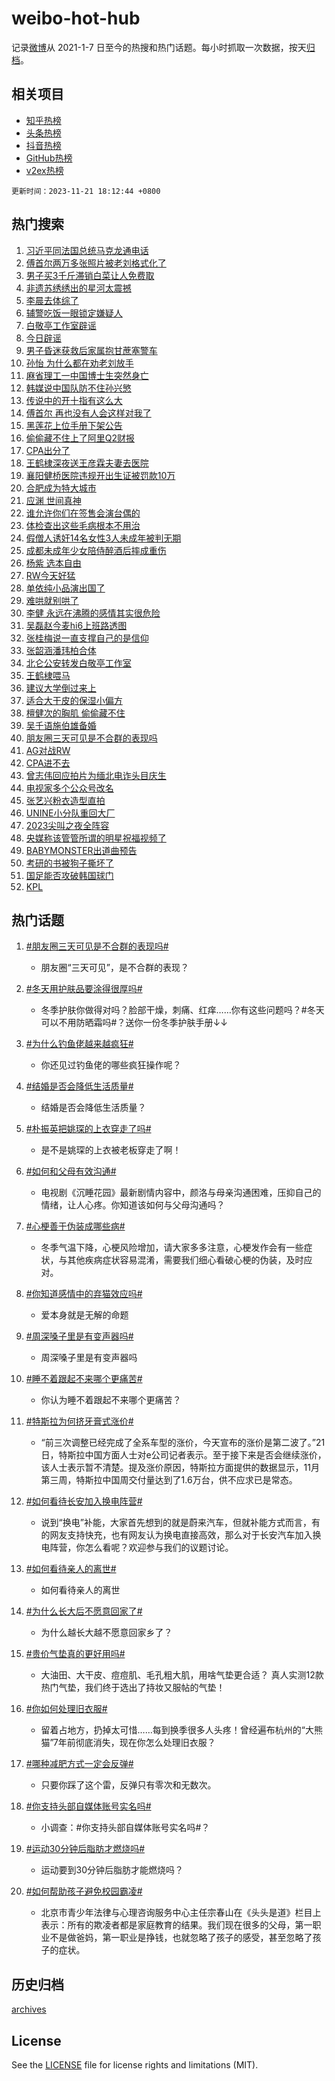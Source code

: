 # weibo-hot-hub

记录[微博](https://www.weibo.com)从 2021-1-7 日至今的热搜和热门话题。每小时抓取一次数据，按天[归档](archives)。

## 相关项目

- [知乎热榜](https://github.com/lonnyzhang423/zhihu-hot-hub)
- [头条热榜](https://github.com/lonnyzhang423/toutiao-hot-hub)
- [抖音热榜](https://github.com/lonnyzhang423/douyin-hot-hub)
- [GitHub热榜](https://github.com/lonnyzhang423/github-hot-hub)
- [v2ex热榜](https://github.com/lonnyzhang423/v2ex-hot-hub)


`更新时间：2023-11-21 18:12:44 +0800`

## 热门搜索

1. [习近平同法国总统马克龙通电话](https://m.weibo.cn/search?containerid=100103type%3D1%26t%3D10%26q%3D%23%E4%B9%A0%E8%BF%91%E5%B9%B3%E5%90%8C%E6%B3%95%E5%9B%BD%E6%80%BB%E7%BB%9F%E9%A9%AC%E5%85%8B%E9%BE%99%E9%80%9A%E7%94%B5%E8%AF%9D%23&stream_entry_id=51&isnewpage=1&extparam=seat%3D1%26pos%3D0%26dgr%3D0%26stream_entry_id%3D51%26c_type%3D51%26filter_type%3Drealtimehot%26q%3D%2523%25E4%25B9%25A0%25E8%25BF%2591%25E5%25B9%25B3%25E5%2590%258C%25E6%25B3%2595%25E5%259B%25BD%25E6%2580%25BB%25E7%25BB%259F%25E9%25A9%25AC%25E5%2585%258B%25E9%25BE%2599%25E9%2580%259A%25E7%2594%25B5%25E8%25AF%259D%2523%26cate%3D10103%26display_time%3D1700561562%26pre_seqid%3D1700561562148021641103)
1. [傅首尔两万多张照片被老刘格式化了](https://m.weibo.cn/search?containerid=100103type%3D1%26t%3D10%26q%3D%23%E5%82%85%E9%A6%96%E5%B0%94%E4%B8%A4%E4%B8%87%E5%A4%9A%E5%BC%A0%E7%85%A7%E7%89%87%E8%A2%AB%E8%80%81%E5%88%98%E6%A0%BC%E5%BC%8F%E5%8C%96%E4%BA%86%23&stream_entry_id=31&isnewpage=1&extparam=seat%3D1%26lcate%3D5001%26realpos%3D1%26flag%3D2%26q%3D%2523%25E5%2582%2585%25E9%25A6%2596%25E5%25B0%2594%25E4%25B8%25A4%25E4%25B8%2587%25E5%25A4%259A%25E5%25BC%25A0%25E7%2585%25A7%25E7%2589%2587%25E8%25A2%25AB%25E8%2580%2581%25E5%2588%2598%25E6%25A0%25BC%25E5%25BC%258F%25E5%258C%2596%25E4%25BA%2586%2523%26pos%3D0%26band_rank%3D1%26stream_entry_id%3D31%26dgr%3D0%26filter_type%3Drealtimehot%26c_type%3D31%26cate%3D5001%26display_time%3D1700561562%26pre_seqid%3D1700561562148021641103)
1. [男子买3千斤滞销白菜让人免费取](https://m.weibo.cn/search?containerid=100103type%3D1%26t%3D10%26q%3D%23%E7%94%B7%E5%AD%90%E4%B9%B03%E5%8D%83%E6%96%A4%E6%BB%9E%E9%94%80%E7%99%BD%E8%8F%9C%E8%AE%A9%E4%BA%BA%E5%85%8D%E8%B4%B9%E5%8F%96%23&stream_entry_id=31&isnewpage=1&extparam=seat%3D1%26lcate%3D5001%26realpos%3D2%26flag%3D32768%26q%3D%2523%25E7%2594%25B7%25E5%25AD%2590%25E4%25B9%25B03%25E5%258D%2583%25E6%2596%25A4%25E6%25BB%259E%25E9%2594%2580%25E7%2599%25BD%25E8%258F%259C%25E8%25AE%25A9%25E4%25BA%25BA%25E5%2585%258D%25E8%25B4%25B9%25E5%258F%2596%2523%26pos%3D1%26band_rank%3D2%26stream_entry_id%3D31%26dgr%3D0%26filter_type%3Drealtimehot%26c_type%3D31%26cate%3D5001%26display_time%3D1700561562%26pre_seqid%3D1700561562148021641103)
1. [非遗苏绣绣出的星河太震撼](https://m.weibo.cn/search?containerid=100103type%3D1%26t%3D10%26q%3D%23%E9%9D%9E%E9%81%97%E8%8B%8F%E7%BB%A3%E7%BB%A3%E5%87%BA%E7%9A%84%E6%98%9F%E6%B2%B3%E5%A4%AA%E9%9C%87%E6%92%BC%23&stream_entry_id=31&isnewpage=1&extparam=seat%3D1%26lcate%3D5001%26realpos%3D3%26flag%3D0%26q%3D%2523%25E9%259D%259E%25E9%2581%2597%25E8%258B%258F%25E7%25BB%25A3%25E7%25BB%25A3%25E5%2587%25BA%25E7%259A%2584%25E6%2598%259F%25E6%25B2%25B3%25E5%25A4%25AA%25E9%259C%2587%25E6%2592%25BC%2523%26pos%3D2%26band_rank%3D3%26stream_entry_id%3D31%26dgr%3D0%26filter_type%3Drealtimehot%26c_type%3D31%26cate%3D5001%26display_time%3D1700561562%26pre_seqid%3D1700561562148021641103)
1. [李晨去体综了](https://m.weibo.cn/search?containerid=100103type%3D1%26t%3D10%26q%3D%23%E6%9D%8E%E6%99%A8%E5%8E%BB%E4%BD%93%E7%BB%BC%E4%BA%86%23&stream_entry_id=31&isnewpage=1&extparam=seat%3D1%26lcate%3D5001%26realpos%3D4%26flag%3D1%26q%3D%2523%25E6%259D%258E%25E6%2599%25A8%25E5%258E%25BB%25E4%25BD%2593%25E7%25BB%25BC%25E4%25BA%2586%2523%26pos%3D3%26band_rank%3D4%26stream_entry_id%3D31%26dgr%3D0%26filter_type%3Drealtimehot%26c_type%3D31%26cate%3D5001%26display_time%3D1700561562%26pre_seqid%3D1700561562148021641103)
1. [辅警吃饭一眼锁定嫌疑人](https://m.weibo.cn/search?containerid=100103type%3D1%26t%3D10%26q%3D%23%E8%BE%85%E8%AD%A6%E5%90%83%E9%A5%AD%E4%B8%80%E7%9C%BC%E9%94%81%E5%AE%9A%E5%AB%8C%E7%96%91%E4%BA%BA%23&stream_entry_id=31&isnewpage=1&extparam=seat%3D1%26lcate%3D5001%26realpos%3D5%26flag%3D32768%26q%3D%2523%25E8%25BE%2585%25E8%25AD%25A6%25E5%2590%2583%25E9%25A5%25AD%25E4%25B8%2580%25E7%259C%25BC%25E9%2594%2581%25E5%25AE%259A%25E5%25AB%258C%25E7%2596%2591%25E4%25BA%25BA%2523%26pos%3D4%26band_rank%3D5%26stream_entry_id%3D31%26dgr%3D0%26filter_type%3Drealtimehot%26c_type%3D31%26cate%3D5001%26display_time%3D1700561562%26pre_seqid%3D1700561562148021641103)
1. [白敬亭工作室辟谣](https://m.weibo.cn/search?containerid=100103type%3D1%26t%3D10%26q%3D%E7%99%BD%E6%95%AC%E4%BA%AD%E5%B7%A5%E4%BD%9C%E5%AE%A4%E8%BE%9F%E8%B0%A3&stream_entry_id=31&isnewpage=1&extparam=seat%3D1%26lcate%3D5001%26realpos%3D6%26flag%3D16%26q%3D%25E7%2599%25BD%25E6%2595%25AC%25E4%25BA%25AD%25E5%25B7%25A5%25E4%25BD%259C%25E5%25AE%25A4%25E8%25BE%259F%25E8%25B0%25A3%26pos%3D5%26band_rank%3D6%26stream_entry_id%3D31%26dgr%3D0%26filter_type%3Drealtimehot%26c_type%3D31%26cate%3D5001%26display_time%3D1700561562%26pre_seqid%3D1700561562148021641103)
1. [今日辟谣](https://m.weibo.cn/search?containerid=100103type%3D1%26t%3D10%26q%3D%23%E4%BB%8A%E6%97%A5%E8%BE%9F%E8%B0%A3%23&stream_entry_id=31&isnewpage=1&extparam=seat%3D1%26lcate%3D5001%26dgr%3D0%26q%3D%2523%25E4%25BB%258A%25E6%2597%25A5%25E8%25BE%259F%25E8%25B0%25A3%2523%26pos%3D6%26adid%3D212193%26band_rank%3D7%26stream_entry_id%3D31%26is_ad_pos%3D1%26filter_type%3Drealtimehot%26c_type%3D31%26cate%3D5001%26display_time%3D1700561562%26pre_seqid%3D1700561562148021641103)
1. [男子昏迷获救后家属抱甘蔗塞警车](https://m.weibo.cn/search?containerid=100103type%3D1%26t%3D10%26q%3D%23%E7%94%B7%E5%AD%90%E6%98%8F%E8%BF%B7%E8%8E%B7%E6%95%91%E5%90%8E%E5%AE%B6%E5%B1%9E%E6%8A%B1%E7%94%98%E8%94%97%E5%A1%9E%E8%AD%A6%E8%BD%A6%23&stream_entry_id=31&isnewpage=1&extparam=seat%3D1%26lcate%3D5001%26realpos%3D7%26flag%3D32768%26q%3D%2523%25E7%2594%25B7%25E5%25AD%2590%25E6%2598%258F%25E8%25BF%25B7%25E8%258E%25B7%25E6%2595%2591%25E5%2590%258E%25E5%25AE%25B6%25E5%25B1%259E%25E6%258A%25B1%25E7%2594%2598%25E8%2594%2597%25E5%25A1%259E%25E8%25AD%25A6%25E8%25BD%25A6%2523%26pos%3D7%26band_rank%3D7%26stream_entry_id%3D31%26dgr%3D0%26filter_type%3Drealtimehot%26c_type%3D31%26cate%3D5001%26display_time%3D1700561562%26pre_seqid%3D1700561562148021641103)
1. [孙怡 为什么都在劝老刘放手](https://m.weibo.cn/search?containerid=100103type%3D1%26t%3D10%26q%3D%E5%AD%99%E6%80%A1+%E4%B8%BA%E4%BB%80%E4%B9%88%E9%83%BD%E5%9C%A8%E5%8A%9D%E8%80%81%E5%88%98%E6%94%BE%E6%89%8B&stream_entry_id=31&isnewpage=1&extparam=seat%3D1%26lcate%3D5001%26realpos%3D8%26flag%3D2%26q%3D%25E5%25AD%2599%25E6%2580%25A1%2520%25E4%25B8%25BA%25E4%25BB%2580%25E4%25B9%2588%25E9%2583%25BD%25E5%259C%25A8%25E5%258A%259D%25E8%2580%2581%25E5%2588%2598%25E6%2594%25BE%25E6%2589%258B%26pos%3D8%26band_rank%3D8%26stream_entry_id%3D31%26dgr%3D0%26filter_type%3Drealtimehot%26c_type%3D31%26cate%3D5001%26display_time%3D1700561562%26pre_seqid%3D1700561562148021641103)
1. [麻省理工一中国博士生突然身亡](https://m.weibo.cn/search?containerid=100103type%3D1%26t%3D10%26q%3D%23%E9%BA%BB%E7%9C%81%E7%90%86%E5%B7%A5%E4%B8%80%E4%B8%AD%E5%9B%BD%E5%8D%9A%E5%A3%AB%E7%94%9F%E7%AA%81%E7%84%B6%E8%BA%AB%E4%BA%A1%23&stream_entry_id=31&isnewpage=1&extparam=seat%3D1%26lcate%3D5001%26realpos%3D9%26flag%3D0%26q%3D%2523%25E9%25BA%25BB%25E7%259C%2581%25E7%2590%2586%25E5%25B7%25A5%25E4%25B8%2580%25E4%25B8%25AD%25E5%259B%25BD%25E5%258D%259A%25E5%25A3%25AB%25E7%2594%259F%25E7%25AA%2581%25E7%2584%25B6%25E8%25BA%25AB%25E4%25BA%25A1%2523%26pos%3D9%26band_rank%3D9%26stream_entry_id%3D31%26dgr%3D0%26filter_type%3Drealtimehot%26c_type%3D31%26cate%3D5001%26display_time%3D1700561562%26pre_seqid%3D1700561562148021641103)
1. [韩媒说中国队防不住孙兴慜](https://m.weibo.cn/search?containerid=100103type%3D1%26t%3D10%26q%3D%23%E9%9F%A9%E5%AA%92%E8%AF%B4%E4%B8%AD%E5%9B%BD%E9%98%9F%E9%98%B2%E4%B8%8D%E4%BD%8F%E5%AD%99%E5%85%B4%E6%85%9C%23&stream_entry_id=31&isnewpage=1&extparam=seat%3D1%26lcate%3D5001%26realpos%3D10%26flag%3D0%26q%3D%2523%25E9%259F%25A9%25E5%25AA%2592%25E8%25AF%25B4%25E4%25B8%25AD%25E5%259B%25BD%25E9%2598%259F%25E9%2598%25B2%25E4%25B8%258D%25E4%25BD%258F%25E5%25AD%2599%25E5%2585%25B4%25E6%2585%259C%2523%26pos%3D10%26band_rank%3D10%26stream_entry_id%3D31%26dgr%3D0%26filter_type%3Drealtimehot%26c_type%3D31%26cate%3D5001%26display_time%3D1700561562%26pre_seqid%3D1700561562148021641103)
1. [传说中的开十指有这么大](https://m.weibo.cn/search?containerid=100103type%3D1%26t%3D10%26q%3D%E4%BC%A0%E8%AF%B4%E4%B8%AD%E7%9A%84%E5%BC%80%E5%8D%81%E6%8C%87%E6%9C%89%E8%BF%99%E4%B9%88%E5%A4%A7&stream_entry_id=31&isnewpage=1&extparam=seat%3D1%26lcate%3D5001%26realpos%3D11%26flag%3D2%26q%3D%25E4%25BC%25A0%25E8%25AF%25B4%25E4%25B8%25AD%25E7%259A%2584%25E5%25BC%2580%25E5%258D%2581%25E6%258C%2587%25E6%259C%2589%25E8%25BF%2599%25E4%25B9%2588%25E5%25A4%25A7%26pos%3D11%26band_rank%3D11%26stream_entry_id%3D31%26dgr%3D0%26filter_type%3Drealtimehot%26c_type%3D31%26cate%3D5001%26display_time%3D1700561562%26pre_seqid%3D1700561562148021641103)
1. [傅首尔 再也没有人会这样对我了](https://m.weibo.cn/search?containerid=100103type%3D1%26t%3D10%26q%3D%E5%82%85%E9%A6%96%E5%B0%94+%E5%86%8D%E4%B9%9F%E6%B2%A1%E6%9C%89%E4%BA%BA%E4%BC%9A%E8%BF%99%E6%A0%B7%E5%AF%B9%E6%88%91%E4%BA%86&stream_entry_id=31&isnewpage=1&extparam=seat%3D1%26lcate%3D5001%26realpos%3D12%26flag%3D1%26q%3D%25E5%2582%2585%25E9%25A6%2596%25E5%25B0%2594%2520%25E5%2586%258D%25E4%25B9%259F%25E6%25B2%25A1%25E6%259C%2589%25E4%25BA%25BA%25E4%25BC%259A%25E8%25BF%2599%25E6%25A0%25B7%25E5%25AF%25B9%25E6%2588%2591%25E4%25BA%2586%26pos%3D12%26band_rank%3D12%26stream_entry_id%3D31%26dgr%3D0%26filter_type%3Drealtimehot%26c_type%3D31%26cate%3D5001%26display_time%3D1700561562%26pre_seqid%3D1700561562148021641103)
1. [黑莲花上位手册下架公告](https://m.weibo.cn/search?containerid=100103type%3D1%26t%3D10%26q%3D%23%E9%BB%91%E8%8E%B2%E8%8A%B1%E4%B8%8A%E4%BD%8D%E6%89%8B%E5%86%8C%E4%B8%8B%E6%9E%B6%E5%85%AC%E5%91%8A%23&stream_entry_id=31&isnewpage=1&extparam=seat%3D1%26lcate%3D5001%26realpos%3D13%26flag%3D1%26q%3D%2523%25E9%25BB%2591%25E8%258E%25B2%25E8%258A%25B1%25E4%25B8%258A%25E4%25BD%258D%25E6%2589%258B%25E5%2586%258C%25E4%25B8%258B%25E6%259E%25B6%25E5%2585%25AC%25E5%2591%258A%2523%26pos%3D13%26band_rank%3D13%26stream_entry_id%3D31%26dgr%3D0%26filter_type%3Drealtimehot%26c_type%3D31%26cate%3D5001%26display_time%3D1700561562%26pre_seqid%3D1700561562148021641103)
1. [偷偷藏不住上了阿里Q2财报](https://m.weibo.cn/search?containerid=100103type%3D1%26t%3D10%26q%3D%23%E5%81%B7%E5%81%B7%E8%97%8F%E4%B8%8D%E4%BD%8F%E4%B8%8A%E4%BA%86%E9%98%BF%E9%87%8CQ2%E8%B4%A2%E6%8A%A5%23&stream_entry_id=31&isnewpage=1&extparam=seat%3D1%26lcate%3D5001%26realpos%3D14%26flag%3D0%26q%3D%2523%25E5%2581%25B7%25E5%2581%25B7%25E8%2597%258F%25E4%25B8%258D%25E4%25BD%258F%25E4%25B8%258A%25E4%25BA%2586%25E9%2598%25BF%25E9%2587%258CQ2%25E8%25B4%25A2%25E6%258A%25A5%2523%26pos%3D14%26band_rank%3D14%26stream_entry_id%3D31%26dgr%3D0%26filter_type%3Drealtimehot%26c_type%3D31%26cate%3D5001%26display_time%3D1700561562%26pre_seqid%3D1700561562148021641103)
1. [CPA出分了](https://m.weibo.cn/search?containerid=100103type%3D1%26t%3D10%26q%3DCPA%E5%87%BA%E5%88%86%E4%BA%86&stream_entry_id=31&isnewpage=1&extparam=seat%3D1%26lcate%3D5001%26realpos%3D15%26flag%3D0%26q%3DCPA%25E5%2587%25BA%25E5%2588%2586%25E4%25BA%2586%26pos%3D15%26band_rank%3D15%26stream_entry_id%3D31%26dgr%3D0%26filter_type%3Drealtimehot%26c_type%3D31%26cate%3D5001%26display_time%3D1700561562%26pre_seqid%3D1700561562148021641103)
1. [王鹤棣深夜送王彦霖夫妻去医院](https://m.weibo.cn/search?containerid=100103type%3D1%26t%3D10%26q%3D%23%E7%8E%8B%E9%B9%A4%E6%A3%A3%E6%B7%B1%E5%A4%9C%E9%80%81%E7%8E%8B%E5%BD%A6%E9%9C%96%E5%A4%AB%E5%A6%BB%E5%8E%BB%E5%8C%BB%E9%99%A2%23&stream_entry_id=31&isnewpage=1&extparam=seat%3D1%26lcate%3D5001%26realpos%3D16%26flag%3D0%26q%3D%2523%25E7%258E%258B%25E9%25B9%25A4%25E6%25A3%25A3%25E6%25B7%25B1%25E5%25A4%259C%25E9%2580%2581%25E7%258E%258B%25E5%25BD%25A6%25E9%259C%2596%25E5%25A4%25AB%25E5%25A6%25BB%25E5%258E%25BB%25E5%258C%25BB%25E9%2599%25A2%2523%26pos%3D16%26band_rank%3D16%26stream_entry_id%3D31%26dgr%3D0%26filter_type%3Drealtimehot%26c_type%3D31%26cate%3D5001%26display_time%3D1700561562%26pre_seqid%3D1700561562148021641103)
1. [襄阳健桥医院违规开出生证被罚款10万](https://m.weibo.cn/search?containerid=100103type%3D1%26t%3D10%26q%3D%23%E8%A5%84%E9%98%B3%E5%81%A5%E6%A1%A5%E5%8C%BB%E9%99%A2%E8%BF%9D%E8%A7%84%E5%BC%80%E5%87%BA%E7%94%9F%E8%AF%81%E8%A2%AB%E7%BD%9A%E6%AC%BE10%E4%B8%87%23&stream_entry_id=31&isnewpage=1&extparam=seat%3D1%26lcate%3D5001%26realpos%3D17%26flag%3D1%26q%3D%2523%25E8%25A5%2584%25E9%2598%25B3%25E5%2581%25A5%25E6%25A1%25A5%25E5%258C%25BB%25E9%2599%25A2%25E8%25BF%259D%25E8%25A7%2584%25E5%25BC%2580%25E5%2587%25BA%25E7%2594%259F%25E8%25AF%2581%25E8%25A2%25AB%25E7%25BD%259A%25E6%25AC%25BE10%25E4%25B8%2587%2523%26pos%3D17%26band_rank%3D17%26stream_entry_id%3D31%26dgr%3D0%26filter_type%3Drealtimehot%26c_type%3D31%26cate%3D5001%26display_time%3D1700561562%26pre_seqid%3D1700561562148021641103)
1. [合肥成为特大城市](https://m.weibo.cn/search?containerid=100103type%3D1%26t%3D10%26q%3D%23%E5%90%88%E8%82%A5%E6%88%90%E4%B8%BA%E7%89%B9%E5%A4%A7%E5%9F%8E%E5%B8%82%23&stream_entry_id=31&isnewpage=1&extparam=seat%3D1%26lcate%3D5001%26realpos%3D18%26flag%3D0%26q%3D%2523%25E5%2590%2588%25E8%2582%25A5%25E6%2588%2590%25E4%25B8%25BA%25E7%2589%25B9%25E5%25A4%25A7%25E5%259F%258E%25E5%25B8%2582%2523%26pos%3D18%26band_rank%3D18%26stream_entry_id%3D31%26dgr%3D0%26filter_type%3Drealtimehot%26c_type%3D31%26cate%3D5001%26display_time%3D1700561562%26pre_seqid%3D1700561562148021641103)
1. [应渊 世间真神](https://m.weibo.cn/search?containerid=100103type%3D1%26t%3D10%26q%3D%E5%BA%94%E6%B8%8A+%E4%B8%96%E9%97%B4%E7%9C%9F%E7%A5%9E&stream_entry_id=31&isnewpage=1&extparam=seat%3D1%26lcate%3D5001%26realpos%3D19%26flag%3D1%26q%3D%25E5%25BA%2594%25E6%25B8%258A%2520%25E4%25B8%2596%25E9%2597%25B4%25E7%259C%259F%25E7%25A5%259E%26pos%3D19%26band_rank%3D19%26stream_entry_id%3D31%26dgr%3D0%26filter_type%3Drealtimehot%26c_type%3D31%26cate%3D5001%26display_time%3D1700561562%26pre_seqid%3D1700561562148021641103)
1. [谁允许你们在签售会演台偶的](https://m.weibo.cn/search?containerid=100103type%3D1%26t%3D10%26q%3D%23%E8%B0%81%E5%85%81%E8%AE%B8%E4%BD%A0%E4%BB%AC%E5%9C%A8%E7%AD%BE%E5%94%AE%E4%BC%9A%E6%BC%94%E5%8F%B0%E5%81%B6%E7%9A%84%23&stream_entry_id=31&isnewpage=1&extparam=seat%3D1%26lcate%3D5001%26realpos%3D20%26flag%3D1%26q%3D%2523%25E8%25B0%2581%25E5%2585%2581%25E8%25AE%25B8%25E4%25BD%25A0%25E4%25BB%25AC%25E5%259C%25A8%25E7%25AD%25BE%25E5%2594%25AE%25E4%25BC%259A%25E6%25BC%2594%25E5%258F%25B0%25E5%2581%25B6%25E7%259A%2584%2523%26pos%3D20%26band_rank%3D20%26stream_entry_id%3D31%26dgr%3D0%26filter_type%3Drealtimehot%26c_type%3D31%26cate%3D5001%26display_time%3D1700561562%26pre_seqid%3D1700561562148021641103)
1. [体检查出这些毛病根本不用治](https://m.weibo.cn/search?containerid=100103type%3D1%26t%3D10%26q%3D%E4%BD%93%E6%A3%80%E6%9F%A5%E5%87%BA%E8%BF%99%E4%BA%9B%E6%AF%9B%E7%97%85%E6%A0%B9%E6%9C%AC%E4%B8%8D%E7%94%A8%E6%B2%BB&stream_entry_id=31&isnewpage=1&extparam=seat%3D1%26lcate%3D5001%26realpos%3D21%26flag%3D1%26q%3D%25E4%25BD%2593%25E6%25A3%2580%25E6%259F%25A5%25E5%2587%25BA%25E8%25BF%2599%25E4%25BA%259B%25E6%25AF%259B%25E7%2597%2585%25E6%25A0%25B9%25E6%259C%25AC%25E4%25B8%258D%25E7%2594%25A8%25E6%25B2%25BB%26pos%3D21%26band_rank%3D21%26stream_entry_id%3D31%26dgr%3D0%26filter_type%3Drealtimehot%26c_type%3D31%26cate%3D5001%26display_time%3D1700561562%26pre_seqid%3D1700561562148021641103)
1. [假僧人诱奸14名女性3人未成年被判无期](https://m.weibo.cn/search?containerid=100103type%3D1%26t%3D10%26q%3D%23%E5%81%87%E5%83%A7%E4%BA%BA%E8%AF%B1%E5%A5%B814%E5%90%8D%E5%A5%B3%E6%80%A73%E4%BA%BA%E6%9C%AA%E6%88%90%E5%B9%B4%E8%A2%AB%E5%88%A4%E6%97%A0%E6%9C%9F%23&stream_entry_id=31&isnewpage=1&extparam=seat%3D1%26lcate%3D5001%26realpos%3D22%26flag%3D1%26q%3D%2523%25E5%2581%2587%25E5%2583%25A7%25E4%25BA%25BA%25E8%25AF%25B1%25E5%25A5%25B814%25E5%2590%258D%25E5%25A5%25B3%25E6%2580%25A73%25E4%25BA%25BA%25E6%259C%25AA%25E6%2588%2590%25E5%25B9%25B4%25E8%25A2%25AB%25E5%2588%25A4%25E6%2597%25A0%25E6%259C%259F%2523%26pos%3D22%26band_rank%3D22%26stream_entry_id%3D31%26dgr%3D0%26filter_type%3Drealtimehot%26c_type%3D31%26cate%3D5001%26display_time%3D1700561562%26pre_seqid%3D1700561562148021641103)
1. [成都未成年少女陪侍醉酒后摔成重伤](https://m.weibo.cn/search?containerid=100103type%3D1%26t%3D10%26q%3D%23%E6%88%90%E9%83%BD%E6%9C%AA%E6%88%90%E5%B9%B4%E5%B0%91%E5%A5%B3%E9%99%AA%E4%BE%8D%E9%86%89%E9%85%92%E5%90%8E%E6%91%94%E6%88%90%E9%87%8D%E4%BC%A4%23&stream_entry_id=31&isnewpage=1&extparam=seat%3D1%26lcate%3D5001%26realpos%3D23%26flag%3D1%26q%3D%2523%25E6%2588%2590%25E9%2583%25BD%25E6%259C%25AA%25E6%2588%2590%25E5%25B9%25B4%25E5%25B0%2591%25E5%25A5%25B3%25E9%2599%25AA%25E4%25BE%258D%25E9%2586%2589%25E9%2585%2592%25E5%2590%258E%25E6%2591%2594%25E6%2588%2590%25E9%2587%258D%25E4%25BC%25A4%2523%26pos%3D23%26band_rank%3D23%26stream_entry_id%3D31%26dgr%3D0%26filter_type%3Drealtimehot%26c_type%3D31%26cate%3D5001%26display_time%3D1700561562%26pre_seqid%3D1700561562148021641103)
1. [杨紫 选本自由](https://m.weibo.cn/search?containerid=100103type%3D1%26t%3D10%26q%3D%E6%9D%A8%E7%B4%AB+%E9%80%89%E6%9C%AC%E8%87%AA%E7%94%B1&stream_entry_id=31&isnewpage=1&extparam=seat%3D1%26lcate%3D5001%26realpos%3D24%26flag%3D0%26q%3D%25E6%259D%25A8%25E7%25B4%25AB%2520%25E9%2580%2589%25E6%259C%25AC%25E8%2587%25AA%25E7%2594%25B1%26pos%3D24%26band_rank%3D24%26stream_entry_id%3D31%26dgr%3D0%26filter_type%3Drealtimehot%26c_type%3D31%26cate%3D5001%26display_time%3D1700561562%26pre_seqid%3D1700561562148021641103)
1. [RW今天好猛](https://m.weibo.cn/search?containerid=100103type%3D1%26t%3D10%26q%3D%23RW%E4%BB%8A%E5%A4%A9%E5%A5%BD%E7%8C%9B%23&stream_entry_id=31&isnewpage=1&extparam=seat%3D1%26lcate%3D5001%26realpos%3D25%26flag%3D1%26q%3D%2523RW%25E4%25BB%258A%25E5%25A4%25A9%25E5%25A5%25BD%25E7%258C%259B%2523%26pos%3D25%26band_rank%3D25%26stream_entry_id%3D31%26dgr%3D0%26filter_type%3Drealtimehot%26c_type%3D31%26cate%3D5001%26display_time%3D1700561562%26pre_seqid%3D1700561562148021641103)
1. [单依纯小品演出国了](https://m.weibo.cn/search?containerid=100103type%3D1%26t%3D10%26q%3D%E5%8D%95%E4%BE%9D%E7%BA%AF%E5%B0%8F%E5%93%81%E6%BC%94%E5%87%BA%E5%9B%BD%E4%BA%86&stream_entry_id=31&isnewpage=1&extparam=seat%3D1%26lcate%3D5001%26realpos%3D26%26flag%3D1%26q%3D%25E5%258D%2595%25E4%25BE%259D%25E7%25BA%25AF%25E5%25B0%258F%25E5%2593%2581%25E6%25BC%2594%25E5%2587%25BA%25E5%259B%25BD%25E4%25BA%2586%26pos%3D26%26band_rank%3D26%26stream_entry_id%3D31%26dgr%3D0%26filter_type%3Drealtimehot%26c_type%3D31%26cate%3D5001%26display_time%3D1700561562%26pre_seqid%3D1700561562148021641103)
1. [难哄就别哄了](https://m.weibo.cn/search?containerid=100103type%3D1%26t%3D10%26q%3D%23%E9%9A%BE%E5%93%84%E5%B0%B1%E5%88%AB%E5%93%84%E4%BA%86%23&stream_entry_id=31&isnewpage=1&extparam=seat%3D1%26lcate%3D5001%26realpos%3D27%26flag%3D0%26q%3D%2523%25E9%259A%25BE%25E5%2593%2584%25E5%25B0%25B1%25E5%2588%25AB%25E5%2593%2584%25E4%25BA%2586%2523%26pos%3D27%26band_rank%3D27%26stream_entry_id%3D31%26dgr%3D0%26filter_type%3Drealtimehot%26c_type%3D31%26cate%3D5001%26display_time%3D1700561562%26pre_seqid%3D1700561562148021641103)
1. [李健 永远在沸腾的感情其实很危险](https://m.weibo.cn/search?containerid=100103type%3D1%26t%3D10%26q%3D%E6%9D%8E%E5%81%A5+%E6%B0%B8%E8%BF%9C%E5%9C%A8%E6%B2%B8%E8%85%BE%E7%9A%84%E6%84%9F%E6%83%85%E5%85%B6%E5%AE%9E%E5%BE%88%E5%8D%B1%E9%99%A9&stream_entry_id=31&isnewpage=1&extparam=seat%3D1%26lcate%3D5001%26realpos%3D28%26flag%3D1%26q%3D%25E6%259D%258E%25E5%2581%25A5%2520%25E6%25B0%25B8%25E8%25BF%259C%25E5%259C%25A8%25E6%25B2%25B8%25E8%2585%25BE%25E7%259A%2584%25E6%2584%259F%25E6%2583%2585%25E5%2585%25B6%25E5%25AE%259E%25E5%25BE%2588%25E5%258D%25B1%25E9%2599%25A9%26pos%3D28%26band_rank%3D28%26stream_entry_id%3D31%26dgr%3D0%26filter_type%3Drealtimehot%26c_type%3D31%26cate%3D5001%26display_time%3D1700561562%26pre_seqid%3D1700561562148021641103)
1. [吴磊赵今麦hi6上班路透图](https://m.weibo.cn/search?containerid=100103type%3D1%26t%3D10%26q%3D%23%E5%90%B4%E7%A3%8A%E8%B5%B5%E4%BB%8A%E9%BA%A6hi6%E4%B8%8A%E7%8F%AD%E8%B7%AF%E9%80%8F%E5%9B%BE%23&stream_entry_id=31&isnewpage=1&extparam=seat%3D1%26lcate%3D5001%26realpos%3D29%26flag%3D1%26q%3D%2523%25E5%2590%25B4%25E7%25A3%258A%25E8%25B5%25B5%25E4%25BB%258A%25E9%25BA%25A6hi6%25E4%25B8%258A%25E7%258F%25AD%25E8%25B7%25AF%25E9%2580%258F%25E5%259B%25BE%2523%26pos%3D29%26band_rank%3D29%26stream_entry_id%3D31%26dgr%3D0%26filter_type%3Drealtimehot%26c_type%3D31%26cate%3D5001%26display_time%3D1700561562%26pre_seqid%3D1700561562148021641103)
1. [张桂梅说一直支撑自己的是信仰](https://m.weibo.cn/search?containerid=100103type%3D1%26t%3D10%26q%3D%23%E5%BC%A0%E6%A1%82%E6%A2%85%E8%AF%B4%E4%B8%80%E7%9B%B4%E6%94%AF%E6%92%91%E8%87%AA%E5%B7%B1%E7%9A%84%E6%98%AF%E4%BF%A1%E4%BB%B0%23&stream_entry_id=31&isnewpage=1&extparam=seat%3D1%26lcate%3D5001%26realpos%3D30%26flag%3D0%26q%3D%2523%25E5%25BC%25A0%25E6%25A1%2582%25E6%25A2%2585%25E8%25AF%25B4%25E4%25B8%2580%25E7%259B%25B4%25E6%2594%25AF%25E6%2592%2591%25E8%2587%25AA%25E5%25B7%25B1%25E7%259A%2584%25E6%2598%25AF%25E4%25BF%25A1%25E4%25BB%25B0%2523%26pos%3D30%26band_rank%3D30%26stream_entry_id%3D31%26dgr%3D0%26filter_type%3Drealtimehot%26c_type%3D31%26cate%3D5001%26display_time%3D1700561562%26pre_seqid%3D1700561562148021641103)
1. [张韶涵潘玮柏合体](https://m.weibo.cn/search?containerid=100103type%3D1%26t%3D10%26q%3D%23%E5%BC%A0%E9%9F%B6%E6%B6%B5%E6%BD%98%E7%8E%AE%E6%9F%8F%E5%90%88%E4%BD%93%23&stream_entry_id=31&isnewpage=1&extparam=seat%3D1%26lcate%3D5001%26realpos%3D31%26flag%3D1%26q%3D%2523%25E5%25BC%25A0%25E9%259F%25B6%25E6%25B6%25B5%25E6%25BD%2598%25E7%258E%25AE%25E6%259F%258F%25E5%2590%2588%25E4%25BD%2593%2523%26pos%3D31%26band_rank%3D31%26stream_entry_id%3D31%26dgr%3D0%26filter_type%3Drealtimehot%26c_type%3D31%26cate%3D5001%26display_time%3D1700561562%26pre_seqid%3D1700561562148021641103)
1. [北仑公安转发白敬亭工作室](https://m.weibo.cn/search?containerid=100103type%3D1%26t%3D10%26q%3D%23%E5%8C%97%E4%BB%91%E5%85%AC%E5%AE%89%E8%BD%AC%E5%8F%91%E7%99%BD%E6%95%AC%E4%BA%AD%E5%B7%A5%E4%BD%9C%E5%AE%A4%23&stream_entry_id=31&isnewpage=1&extparam=seat%3D1%26lcate%3D5001%26realpos%3D32%26flag%3D0%26q%3D%2523%25E5%258C%2597%25E4%25BB%2591%25E5%2585%25AC%25E5%25AE%2589%25E8%25BD%25AC%25E5%258F%2591%25E7%2599%25BD%25E6%2595%25AC%25E4%25BA%25AD%25E5%25B7%25A5%25E4%25BD%259C%25E5%25AE%25A4%2523%26pos%3D32%26band_rank%3D32%26stream_entry_id%3D31%26dgr%3D0%26filter_type%3Drealtimehot%26c_type%3D31%26cate%3D5001%26display_time%3D1700561562%26pre_seqid%3D1700561562148021641103)
1. [王鹤棣喂马](https://m.weibo.cn/search?containerid=100103type%3D1%26t%3D10%26q%3D%23%E7%8E%8B%E9%B9%A4%E6%A3%A3%E5%96%82%E9%A9%AC%23&stream_entry_id=31&isnewpage=1&extparam=seat%3D1%26lcate%3D5001%26realpos%3D33%26flag%3D1%26q%3D%2523%25E7%258E%258B%25E9%25B9%25A4%25E6%25A3%25A3%25E5%2596%2582%25E9%25A9%25AC%2523%26pos%3D33%26band_rank%3D33%26stream_entry_id%3D31%26dgr%3D0%26filter_type%3Drealtimehot%26c_type%3D31%26cate%3D5001%26display_time%3D1700561562%26pre_seqid%3D1700561562148021641103)
1. [建议大学倒过来上](https://m.weibo.cn/search?containerid=100103type%3D1%26t%3D10%26q%3D%23%E5%BB%BA%E8%AE%AE%E5%A4%A7%E5%AD%A6%E5%80%92%E8%BF%87%E6%9D%A5%E4%B8%8A%23&stream_entry_id=31&isnewpage=1&extparam=seat%3D1%26lcate%3D5001%26realpos%3D34%26flag%3D0%26q%3D%2523%25E5%25BB%25BA%25E8%25AE%25AE%25E5%25A4%25A7%25E5%25AD%25A6%25E5%2580%2592%25E8%25BF%2587%25E6%259D%25A5%25E4%25B8%258A%2523%26pos%3D34%26band_rank%3D34%26stream_entry_id%3D31%26dgr%3D0%26filter_type%3Drealtimehot%26c_type%3D31%26cate%3D5001%26display_time%3D1700561562%26pre_seqid%3D1700561562148021641103)
1. [适合大干皮的保湿小偏方](https://m.weibo.cn/search?containerid=100103type%3D1%26t%3D10%26q%3D%E9%80%82%E5%90%88%E5%A4%A7%E5%B9%B2%E7%9A%AE%E7%9A%84%E4%BF%9D%E6%B9%BF%E5%B0%8F%E5%81%8F%E6%96%B9&stream_entry_id=31&isnewpage=1&extparam=seat%3D1%26lcate%3D5001%26realpos%3D35%26flag%3D1%26q%3D%25E9%2580%2582%25E5%2590%2588%25E5%25A4%25A7%25E5%25B9%25B2%25E7%259A%25AE%25E7%259A%2584%25E4%25BF%259D%25E6%25B9%25BF%25E5%25B0%258F%25E5%2581%258F%25E6%2596%25B9%26pos%3D35%26band_rank%3D35%26stream_entry_id%3D31%26dgr%3D0%26filter_type%3Drealtimehot%26c_type%3D31%26cate%3D5001%26display_time%3D1700561562%26pre_seqid%3D1700561562148021641103)
1. [檀健次的胸肌 偷偷藏不住](https://m.weibo.cn/search?containerid=100103type%3D1%26t%3D10%26q%3D%E6%AA%80%E5%81%A5%E6%AC%A1%E7%9A%84%E8%83%B8%E8%82%8C+%E5%81%B7%E5%81%B7%E8%97%8F%E4%B8%8D%E4%BD%8F&stream_entry_id=31&isnewpage=1&extparam=seat%3D1%26lcate%3D5001%26realpos%3D36%26flag%3D0%26q%3D%25E6%25AA%2580%25E5%2581%25A5%25E6%25AC%25A1%25E7%259A%2584%25E8%2583%25B8%25E8%2582%258C%2520%25E5%2581%25B7%25E5%2581%25B7%25E8%2597%258F%25E4%25B8%258D%25E4%25BD%258F%26pos%3D36%26band_rank%3D36%26stream_entry_id%3D31%26dgr%3D0%26filter_type%3Drealtimehot%26c_type%3D31%26cate%3D5001%26display_time%3D1700561562%26pre_seqid%3D1700561562148021641103)
1. [吴千语施伯雄备婚](https://m.weibo.cn/search?containerid=100103type%3D1%26t%3D10%26q%3D%E5%90%B4%E5%8D%83%E8%AF%AD%E6%96%BD%E4%BC%AF%E9%9B%84%E5%A4%87%E5%A9%9A&stream_entry_id=31&isnewpage=1&extparam=seat%3D1%26lcate%3D5001%26realpos%3D37%26flag%3D0%26q%3D%25E5%2590%25B4%25E5%258D%2583%25E8%25AF%25AD%25E6%2596%25BD%25E4%25BC%25AF%25E9%259B%2584%25E5%25A4%2587%25E5%25A9%259A%26pos%3D37%26band_rank%3D37%26stream_entry_id%3D31%26dgr%3D0%26filter_type%3Drealtimehot%26c_type%3D31%26cate%3D5001%26display_time%3D1700561562%26pre_seqid%3D1700561562148021641103)
1. [朋友圈三天可见是不合群的表现吗](https://m.weibo.cn/search?containerid=100103type%3D1%26t%3D10%26q%3D%23%E6%9C%8B%E5%8F%8B%E5%9C%88%E4%B8%89%E5%A4%A9%E5%8F%AF%E8%A7%81%E6%98%AF%E4%B8%8D%E5%90%88%E7%BE%A4%E7%9A%84%E8%A1%A8%E7%8E%B0%E5%90%97%23&stream_entry_id=31&isnewpage=1&extparam=seat%3D1%26lcate%3D5001%26realpos%3D38%26flag%3D0%26q%3D%2523%25E6%259C%258B%25E5%258F%258B%25E5%259C%2588%25E4%25B8%2589%25E5%25A4%25A9%25E5%258F%25AF%25E8%25A7%2581%25E6%2598%25AF%25E4%25B8%258D%25E5%2590%2588%25E7%25BE%25A4%25E7%259A%2584%25E8%25A1%25A8%25E7%258E%25B0%25E5%2590%2597%2523%26pos%3D38%26band_rank%3D38%26stream_entry_id%3D31%26dgr%3D0%26filter_type%3Drealtimehot%26c_type%3D31%26cate%3D5001%26display_time%3D1700561562%26pre_seqid%3D1700561562148021641103)
1. [AG对战RW](https://m.weibo.cn/search?containerid=100103type%3D1%26t%3D10%26q%3D%23AG%E5%AF%B9%E6%88%98RW%23&stream_entry_id=31&isnewpage=1&extparam=seat%3D1%26lcate%3D5001%26realpos%3D39%26flag%3D1%26q%3D%2523AG%25E5%25AF%25B9%25E6%2588%2598RW%2523%26pos%3D39%26band_rank%3D39%26stream_entry_id%3D31%26dgr%3D0%26filter_type%3Drealtimehot%26c_type%3D31%26cate%3D5001%26display_time%3D1700561562%26pre_seqid%3D1700561562148021641103)
1. [CPA进不去](https://m.weibo.cn/search?containerid=100103type%3D1%26t%3D10%26q%3DCPA%E8%BF%9B%E4%B8%8D%E5%8E%BB&stream_entry_id=31&isnewpage=1&extparam=seat%3D1%26lcate%3D5001%26realpos%3D40%26flag%3D1%26q%3DCPA%25E8%25BF%259B%25E4%25B8%258D%25E5%258E%25BB%26pos%3D40%26band_rank%3D40%26stream_entry_id%3D31%26dgr%3D0%26filter_type%3Drealtimehot%26c_type%3D31%26cate%3D5001%26display_time%3D1700561562%26pre_seqid%3D1700561562148021641103)
1. [曾志伟回应拍片为缅北电诈头目庆生](https://m.weibo.cn/search?containerid=100103type%3D1%26t%3D10%26q%3D%23%E6%9B%BE%E5%BF%97%E4%BC%9F%E5%9B%9E%E5%BA%94%E6%8B%8D%E7%89%87%E4%B8%BA%E7%BC%85%E5%8C%97%E7%94%B5%E8%AF%88%E5%A4%B4%E7%9B%AE%E5%BA%86%E7%94%9F%23&stream_entry_id=31&isnewpage=1&extparam=seat%3D1%26lcate%3D5001%26realpos%3D41%26flag%3D0%26q%3D%2523%25E6%259B%25BE%25E5%25BF%2597%25E4%25BC%259F%25E5%259B%259E%25E5%25BA%2594%25E6%258B%258D%25E7%2589%2587%25E4%25B8%25BA%25E7%25BC%2585%25E5%258C%2597%25E7%2594%25B5%25E8%25AF%2588%25E5%25A4%25B4%25E7%259B%25AE%25E5%25BA%2586%25E7%2594%259F%2523%26pos%3D41%26band_rank%3D41%26stream_entry_id%3D31%26dgr%3D0%26filter_type%3Drealtimehot%26c_type%3D31%26cate%3D5001%26display_time%3D1700561562%26pre_seqid%3D1700561562148021641103)
1. [电视家多个公众号改名](https://m.weibo.cn/search?containerid=100103type%3D1%26t%3D10%26q%3D%23%E7%94%B5%E8%A7%86%E5%AE%B6%E5%A4%9A%E4%B8%AA%E5%85%AC%E4%BC%97%E5%8F%B7%E6%94%B9%E5%90%8D%23&stream_entry_id=31&isnewpage=1&extparam=seat%3D1%26lcate%3D5001%26realpos%3D42%26flag%3D0%26q%3D%2523%25E7%2594%25B5%25E8%25A7%2586%25E5%25AE%25B6%25E5%25A4%259A%25E4%25B8%25AA%25E5%2585%25AC%25E4%25BC%2597%25E5%258F%25B7%25E6%2594%25B9%25E5%2590%258D%2523%26pos%3D42%26band_rank%3D42%26stream_entry_id%3D31%26dgr%3D0%26filter_type%3Drealtimehot%26c_type%3D31%26cate%3D5001%26display_time%3D1700561562%26pre_seqid%3D1700561562148021641103)
1. [张艺兴粉衣造型直拍](https://m.weibo.cn/search?containerid=100103type%3D1%26t%3D10%26q%3D%E5%BC%A0%E8%89%BA%E5%85%B4%E7%B2%89%E8%A1%A3%E9%80%A0%E5%9E%8B%E7%9B%B4%E6%8B%8D&stream_entry_id=31&isnewpage=1&extparam=seat%3D1%26lcate%3D5001%26realpos%3D43%26flag%3D1%26q%3D%25E5%25BC%25A0%25E8%2589%25BA%25E5%2585%25B4%25E7%25B2%2589%25E8%25A1%25A3%25E9%2580%25A0%25E5%259E%258B%25E7%259B%25B4%25E6%258B%258D%26pos%3D43%26band_rank%3D43%26stream_entry_id%3D31%26dgr%3D0%26filter_type%3Drealtimehot%26c_type%3D31%26cate%3D5001%26display_time%3D1700561562%26pre_seqid%3D1700561562148021641103)
1. [UNINE小分队重回大厂](https://m.weibo.cn/search?containerid=100103type%3D1%26t%3D10%26q%3D%23UNINE%E5%B0%8F%E5%88%86%E9%98%9F%E9%87%8D%E5%9B%9E%E5%A4%A7%E5%8E%82%23&stream_entry_id=31&isnewpage=1&extparam=seat%3D1%26lcate%3D5001%26realpos%3D44%26flag%3D1%26q%3D%2523UNINE%25E5%25B0%258F%25E5%2588%2586%25E9%2598%259F%25E9%2587%258D%25E5%259B%259E%25E5%25A4%25A7%25E5%258E%2582%2523%26pos%3D44%26band_rank%3D44%26stream_entry_id%3D31%26dgr%3D0%26filter_type%3Drealtimehot%26c_type%3D31%26cate%3D5001%26display_time%3D1700561562%26pre_seqid%3D1700561562148021641103)
1. [2023尖叫之夜全阵容](https://m.weibo.cn/search?containerid=100103type%3D1%26t%3D10%26q%3D%232023%E5%B0%96%E5%8F%AB%E4%B9%8B%E5%A4%9C%E5%85%A8%E9%98%B5%E5%AE%B9%23&stream_entry_id=31&isnewpage=1&extparam=seat%3D1%26lcate%3D5001%26realpos%3D45%26flag%3D0%26q%3D%25232023%25E5%25B0%2596%25E5%258F%25AB%25E4%25B9%258B%25E5%25A4%259C%25E5%2585%25A8%25E9%2598%25B5%25E5%25AE%25B9%2523%26pos%3D45%26band_rank%3D45%26stream_entry_id%3D31%26dgr%3D0%26filter_type%3Drealtimehot%26c_type%3D31%26cate%3D5001%26display_time%3D1700561562%26pre_seqid%3D1700561562148021641103)
1. [央媒称该管管所谓的明星祝福视频了](https://m.weibo.cn/search?containerid=100103type%3D1%26t%3D10%26q%3D%23%E5%A4%AE%E5%AA%92%E7%A7%B0%E8%AF%A5%E7%AE%A1%E7%AE%A1%E6%89%80%E8%B0%93%E7%9A%84%E6%98%8E%E6%98%9F%E7%A5%9D%E7%A6%8F%E8%A7%86%E9%A2%91%E4%BA%86%23&stream_entry_id=31&isnewpage=1&extparam=seat%3D1%26lcate%3D5001%26realpos%3D46%26flag%3D0%26q%3D%2523%25E5%25A4%25AE%25E5%25AA%2592%25E7%25A7%25B0%25E8%25AF%25A5%25E7%25AE%25A1%25E7%25AE%25A1%25E6%2589%2580%25E8%25B0%2593%25E7%259A%2584%25E6%2598%258E%25E6%2598%259F%25E7%25A5%259D%25E7%25A6%258F%25E8%25A7%2586%25E9%25A2%2591%25E4%25BA%2586%2523%26pos%3D46%26band_rank%3D46%26stream_entry_id%3D31%26dgr%3D0%26filter_type%3Drealtimehot%26c_type%3D31%26cate%3D5001%26display_time%3D1700561562%26pre_seqid%3D1700561562148021641103)
1. [BABYMONSTER出道曲预告](https://m.weibo.cn/search?containerid=100103type%3D1%26t%3D10%26q%3DBABYMONSTER%E5%87%BA%E9%81%93%E6%9B%B2%E9%A2%84%E5%91%8A&stream_entry_id=31&isnewpage=1&extparam=seat%3D1%26lcate%3D5001%26realpos%3D47%26flag%3D0%26q%3DBABYMONSTER%25E5%2587%25BA%25E9%2581%2593%25E6%259B%25B2%25E9%25A2%2584%25E5%2591%258A%26pos%3D47%26band_rank%3D47%26stream_entry_id%3D31%26dgr%3D0%26filter_type%3Drealtimehot%26c_type%3D31%26cate%3D5001%26display_time%3D1700561562%26pre_seqid%3D1700561562148021641103)
1. [考研的书被狗子撕坏了](https://m.weibo.cn/search?containerid=100103type%3D1%26t%3D10%26q%3D%23%E8%80%83%E7%A0%94%E7%9A%84%E4%B9%A6%E8%A2%AB%E7%8B%97%E5%AD%90%E6%92%95%E5%9D%8F%E4%BA%86%23&stream_entry_id=31&isnewpage=1&extparam=seat%3D1%26lcate%3D5001%26realpos%3D48%26flag%3D0%26q%3D%2523%25E8%2580%2583%25E7%25A0%2594%25E7%259A%2584%25E4%25B9%25A6%25E8%25A2%25AB%25E7%258B%2597%25E5%25AD%2590%25E6%2592%2595%25E5%259D%258F%25E4%25BA%2586%2523%26pos%3D48%26band_rank%3D48%26stream_entry_id%3D31%26dgr%3D0%26filter_type%3Drealtimehot%26c_type%3D31%26cate%3D5001%26display_time%3D1700561562%26pre_seqid%3D1700561562148021641103)
1. [国足能否攻破韩国球门](https://m.weibo.cn/search?containerid=100103type%3D1%26t%3D10%26q%3D%23%E5%9B%BD%E8%B6%B3%E8%83%BD%E5%90%A6%E6%94%BB%E7%A0%B4%E9%9F%A9%E5%9B%BD%E7%90%83%E9%97%A8%23&stream_entry_id=31&isnewpage=1&extparam=seat%3D1%26lcate%3D5001%26realpos%3D49%26flag%3D1%26q%3D%2523%25E5%259B%25BD%25E8%25B6%25B3%25E8%2583%25BD%25E5%2590%25A6%25E6%2594%25BB%25E7%25A0%25B4%25E9%259F%25A9%25E5%259B%25BD%25E7%2590%2583%25E9%2597%25A8%2523%26pos%3D49%26band_rank%3D49%26stream_entry_id%3D31%26dgr%3D0%26filter_type%3Drealtimehot%26c_type%3D31%26cate%3D5001%26display_time%3D1700561562%26pre_seqid%3D1700561562148021641103)
1. [KPL](https://m.weibo.cn/search?containerid=100103type%3D1%26t%3D10%26q%3DKPL&stream_entry_id=31&isnewpage=1&extparam=seat%3D1%26lcate%3D5001%26realpos%3D50%26flag%3D1%26q%3DKPL%26pos%3D50%26band_rank%3D50%26stream_entry_id%3D31%26dgr%3D0%26filter_type%3Drealtimehot%26c_type%3D31%26cate%3D5001%26display_time%3D1700561562%26pre_seqid%3D1700561562148021641103)

## 热门话题

1. [#朋友圈三天可见是不合群的表现吗#](https://m.weibo.cn/search?containerid=231522type%3D1%26t%3D10%26q%3D%23%E6%9C%8B%E5%8F%8B%E5%9C%88%E4%B8%89%E5%A4%A9%E5%8F%AF%E8%A7%81%E6%98%AF%E4%B8%8D%E5%90%88%E7%BE%A4%E7%9A%84%E8%A1%A8%E7%8E%B0%E5%90%97%23&stream_entry_id=128&isnewpage=1&extparam=seat%3D1%26lcate%3D5004%26cate%3D5004%26pos%3D1-0-0%26unitid%3D1700535746224%26dgr%3D0%26c_type%3D128%26display_time%3D1700561564%26pre_seqid%3D170056156412207119177)
    - 朋友圈“三天可见”，是不合群的表现？

1. [#冬天用护肤品要涂得很厚吗#](https://m.weibo.cn/search?containerid=231522type%3D1%26t%3D10%26q%3D%23%E5%86%AC%E5%A4%A9%E7%94%A8%E6%8A%A4%E8%82%A4%E5%93%81%E8%A6%81%E6%B6%82%E5%BE%97%E5%BE%88%E5%8E%9A%E5%90%97%23&stream_entry_id=128&isnewpage=1&extparam=seat%3D1%26lcate%3D5004%26cate%3D5004%26pos%3D1-0-1%26unitid%3D1700551691021%26dgr%3D0%26c_type%3D128%26display_time%3D1700561564%26pre_seqid%3D170056156412207119177)
    - 冬季护肤你做得对吗？脸部干燥，刺痛、红痒……你有这些问题吗？#冬天可以不用防晒霜吗#？送你一份冬季护肤手册↓↓

1. [#为什么钓鱼佬越来越疯狂#](https://m.weibo.cn/search?containerid=231522type%3D1%26t%3D10%26q%3D%23%E4%B8%BA%E4%BB%80%E4%B9%88%E9%92%93%E9%B1%BC%E4%BD%AC%E8%B6%8A%E6%9D%A5%E8%B6%8A%E7%96%AF%E7%8B%82%23&stream_entry_id=128&isnewpage=1&extparam=seat%3D1%26lcate%3D5004%26cate%3D5004%26pos%3D1-0-2%26unitid%3D1700533353407%26dgr%3D0%26c_type%3D128%26display_time%3D1700561564%26pre_seqid%3D170056156412207119177)
    - 你还见过钓鱼佬的哪些疯狂操作呢？

1. [#结婚是否会降低生活质量#](https://m.weibo.cn/search?containerid=231522type%3D1%26t%3D10%26q%3D%23%E7%BB%93%E5%A9%9A%E6%98%AF%E5%90%A6%E4%BC%9A%E9%99%8D%E4%BD%8E%E7%94%9F%E6%B4%BB%E8%B4%A8%E9%87%8F%23&stream_entry_id=128&isnewpage=1&extparam=seat%3D1%26lcate%3D5004%26cate%3D5004%26pos%3D1-0-3%26unitid%3D1700461334683%26dgr%3D0%26c_type%3D128%26display_time%3D1700561564%26pre_seqid%3D170056156412207119177)
    - 结婚是否会降低生活质量？

1. [#朴振英把姚琛的上衣穿走了吗#](https://m.weibo.cn/search?containerid=231522type%3D1%26t%3D10%26q%3D%23%E6%9C%B4%E6%8C%AF%E8%8B%B1%E6%8A%8A%E5%A7%9A%E7%90%9B%E7%9A%84%E4%B8%8A%E8%A1%A3%E7%A9%BF%E8%B5%B0%E4%BA%86%E5%90%97%23&stream_entry_id=128&isnewpage=1&extparam=seat%3D1%26lcate%3D5004%26cate%3D5004%26pos%3D1-0-4%26unitid%3D1700559444105%26dgr%3D0%26c_type%3D128%26display_time%3D1700561564%26pre_seqid%3D170056156412207119177)
    - 是不是姚琛的上衣被老板穿走了啊！

1. [#如何和父母有效沟通#](https://m.weibo.cn/search?containerid=231522type%3D1%26t%3D10%26q%3D%23%E5%A6%82%E4%BD%95%E5%92%8C%E7%88%B6%E6%AF%8D%E6%9C%89%E6%95%88%E6%B2%9F%E9%80%9A%23&stream_entry_id=128&isnewpage=1&extparam=seat%3D1%26lcate%3D5004%26cate%3D5004%26pos%3D1-0-5%26unitid%3D1700555283812%26dgr%3D0%26c_type%3D128%26display_time%3D1700561564%26pre_seqid%3D170056156412207119177)
    - 电视剧《沉睡花园》最新剧情内容中，颜洛与母亲沟通困难，压抑自己的情绪，让人心疼。你知道该如何与父母沟通吗？

1. [#心梗善于伪装成哪些病#](https://m.weibo.cn/search?containerid=231522type%3D1%26t%3D10%26q%3D%23%E5%BF%83%E6%A2%97%E5%96%84%E4%BA%8E%E4%BC%AA%E8%A3%85%E6%88%90%E5%93%AA%E4%BA%9B%E7%97%85%23&stream_entry_id=128&isnewpage=1&extparam=seat%3D1%26lcate%3D5004%26cate%3D5004%26pos%3D1-0-6%26unitid%3D1700447517887%26dgr%3D0%26c_type%3D128%26display_time%3D1700561564%26pre_seqid%3D170056156412207119177)
    - 冬季气温下降，心梗风险增加，请大家多多注意，心梗发作会有一些症状，与其他疾病症状容易混淆，需要我们细心看破心梗的伪装，及时应对。

1. [#你知道感情中的弃猫效应吗#](https://m.weibo.cn/search?containerid=231522type%3D1%26t%3D10%26q%3D%23%E4%BD%A0%E7%9F%A5%E9%81%93%E6%84%9F%E6%83%85%E4%B8%AD%E7%9A%84%E5%BC%83%E7%8C%AB%E6%95%88%E5%BA%94%E5%90%97%23&stream_entry_id=128&isnewpage=1&extparam=seat%3D1%26lcate%3D5004%26cate%3D5004%26pos%3D1-0-7%26unitid%3D1700485067181%26dgr%3D0%26c_type%3D128%26display_time%3D1700561564%26pre_seqid%3D170056156412207119177)
    - 爱本身就是无解的命题

1. [#周深嗓子里是有变声器吗#](https://m.weibo.cn/search?containerid=231522type%3D1%26t%3D10%26q%3D%23%E5%91%A8%E6%B7%B1%E5%97%93%E5%AD%90%E9%87%8C%E6%98%AF%E6%9C%89%E5%8F%98%E5%A3%B0%E5%99%A8%E5%90%97%23&stream_entry_id=128&isnewpage=1&extparam=seat%3D1%26lcate%3D5004%26cate%3D5004%26pos%3D1-0-8%26unitid%3D1700461349875%26dgr%3D0%26c_type%3D128%26display_time%3D1700561564%26pre_seqid%3D170056156412207119177)
    - 周深嗓子里是有变声器吗

1. [#睡不着跟起不来哪个更痛苦#](https://m.weibo.cn/search?containerid=231522type%3D1%26t%3D10%26q%3D%23%E7%9D%A1%E4%B8%8D%E7%9D%80%E8%B7%9F%E8%B5%B7%E4%B8%8D%E6%9D%A5%E5%93%AA%E4%B8%AA%E6%9B%B4%E7%97%9B%E8%8B%A6%23&stream_entry_id=128&isnewpage=1&extparam=seat%3D1%26lcate%3D5004%26cate%3D5004%26pos%3D1-0-9%26unitid%3D1700538478760%26dgr%3D0%26c_type%3D128%26display_time%3D1700561564%26pre_seqid%3D170056156412207119177)
    - 你认为睡不着跟起不来哪个更痛苦？

1. [#特斯拉为何挤牙膏式涨价#](https://m.weibo.cn/search?containerid=231522type%3D1%26t%3D10%26q%3D%23%E7%89%B9%E6%96%AF%E6%8B%89%E4%B8%BA%E4%BD%95%E6%8C%A4%E7%89%99%E8%86%8F%E5%BC%8F%E6%B6%A8%E4%BB%B7%23&stream_entry_id=128&isnewpage=1&extparam=seat%3D1%26lcate%3D5004%26cate%3D5004%26pos%3D1-0-10%26unitid%3D1700550165085%26dgr%3D0%26c_type%3D128%26display_time%3D1700561564%26pre_seqid%3D170056156412207119177)
    - “前三次调整已经完成了全系车型的涨价，今天宣布的涨价是第二波了。”21日，特斯拉中国方面人士对e公司记者表示。至于接下来是否会继续涨价，该人士表示暂不清楚。提及涨价原因，特斯拉方面提供的数据显示，11月第三周，特斯拉中国周交付量达到了1.6万台，供不应求已是常态。

1. [#如何看待长安加入换电阵营#](https://m.weibo.cn/search?containerid=231522type%3D1%26t%3D10%26q%3D%23%E5%A6%82%E4%BD%95%E7%9C%8B%E5%BE%85%E9%95%BF%E5%AE%89%E5%8A%A0%E5%85%A5%E6%8D%A2%E7%94%B5%E9%98%B5%E8%90%A5%23&stream_entry_id=128&isnewpage=1&extparam=seat%3D1%26lcate%3D5004%26cate%3D5004%26pos%3D1-0-11%26unitid%3D1700556169851%26dgr%3D0%26c_type%3D128%26display_time%3D1700561564%26pre_seqid%3D170056156412207119177)
    - 说到“换电”补能，大家首先想到的就是蔚来汽车，但就补能方式而言，有的网友支持快充，也有网友认为换电直接高效，那么对于长安汽车加入换电阵营，你怎么看呢？欢迎参与我们的议题讨论。

1. [#如何看待亲人的离世#](https://m.weibo.cn/search?containerid=231522type%3D1%26t%3D10%26q%3D%23%E5%A6%82%E4%BD%95%E7%9C%8B%E5%BE%85%E4%BA%B2%E4%BA%BA%E7%9A%84%E7%A6%BB%E4%B8%96%23&stream_entry_id=128&isnewpage=1&extparam=seat%3D1%26lcate%3D5004%26cate%3D5004%26pos%3D1-0-12%26unitid%3D1700555273900%26dgr%3D0%26c_type%3D128%26display_time%3D1700561564%26pre_seqid%3D170056156412207119177)
    - 如何看待亲人的离世

1. [#为什么长大后不愿意回家了#](https://m.weibo.cn/search?containerid=231522type%3D1%26t%3D10%26q%3D%23%E4%B8%BA%E4%BB%80%E4%B9%88%E9%95%BF%E5%A4%A7%E5%90%8E%E4%B8%8D%E6%84%BF%E6%84%8F%E5%9B%9E%E5%AE%B6%E4%BA%86%23&stream_entry_id=128&isnewpage=1&extparam=seat%3D1%26lcate%3D5004%26cate%3D5004%26pos%3D1-0-13%26unitid%3D1700400446574%26dgr%3D0%26c_type%3D128%26display_time%3D1700561564%26pre_seqid%3D170056156412207119177)
    - 为什么越长大越不愿意回家乡了？

1. [#贵价气垫真的更好用吗#](https://m.weibo.cn/search?containerid=231522type%3D1%26t%3D10%26q%3D%23%E8%B4%B5%E4%BB%B7%E6%B0%94%E5%9E%AB%E7%9C%9F%E7%9A%84%E6%9B%B4%E5%A5%BD%E7%94%A8%E5%90%97%23&stream_entry_id=128&isnewpage=1&extparam=seat%3D1%26lcate%3D5004%26cate%3D5004%26pos%3D1-0-14%26unitid%3D1700555892201%26dgr%3D0%26c_type%3D128%26display_time%3D1700561564%26pre_seqid%3D170056156412207119177)
    - 大油田、大干皮、痘痘肌、毛孔粗大肌，用啥气垫更合适？
真人实测12款热门气垫，我们终于选出了持妆又服帖的气垫！

1. [#你如何处理旧衣服#](https://m.weibo.cn/search?containerid=231522type%3D1%26t%3D10%26q%3D%23%E4%BD%A0%E5%A6%82%E4%BD%95%E5%A4%84%E7%90%86%E6%97%A7%E8%A1%A3%E6%9C%8D%23&stream_entry_id=128&isnewpage=1&extparam=seat%3D1%26lcate%3D5004%26cate%3D5004%26pos%3D1-0-15%26unitid%3D1700555568654%26dgr%3D0%26c_type%3D128%26display_time%3D1700561564%26pre_seqid%3D170056156412207119177)
    - 留着占地方，扔掉太可惜……每到换季很多人头疼！曾经遍布杭州的“大熊猫”7年前彻底消失，现在你怎么处理旧衣服？

1. [#哪种减肥方式一定会反弹#](https://m.weibo.cn/search?containerid=231522type%3D1%26t%3D10%26q%3D%23%E5%93%AA%E7%A7%8D%E5%87%8F%E8%82%A5%E6%96%B9%E5%BC%8F%E4%B8%80%E5%AE%9A%E4%BC%9A%E5%8F%8D%E5%BC%B9%23&stream_entry_id=128&isnewpage=1&extparam=seat%3D1%26lcate%3D5004%26cate%3D5004%26pos%3D1-0-16%26unitid%3D1700554689162%26dgr%3D0%26c_type%3D128%26display_time%3D1700561564%26pre_seqid%3D170056156412207119177)
    - 只要你踩了这个雷，反弹只有零次和无数次。

1. [#你支持头部自媒体账号实名吗#](https://m.weibo.cn/search?containerid=231522type%3D1%26t%3D10%26q%3D%23%E4%BD%A0%E6%94%AF%E6%8C%81%E5%A4%B4%E9%83%A8%E8%87%AA%E5%AA%92%E4%BD%93%E8%B4%A6%E5%8F%B7%E5%AE%9E%E5%90%8D%E5%90%97%23&stream_entry_id=128&isnewpage=1&extparam=seat%3D1%26lcate%3D5004%26cate%3D5004%26pos%3D1-0-17%26unitid%3D1700549864179%26dgr%3D0%26c_type%3D128%26display_time%3D1700561564%26pre_seqid%3D170056156412207119177)
    - 小调查：#你支持头部自媒体账号实名吗#？

1. [#运动30分钟后脂肪才燃烧吗#](https://m.weibo.cn/search?containerid=231522type%3D1%26t%3D10%26q%3D%23%E8%BF%90%E5%8A%A830%E5%88%86%E9%92%9F%E5%90%8E%E8%84%82%E8%82%AA%E6%89%8D%E7%87%83%E7%83%A7%E5%90%97%23&stream_entry_id=128&isnewpage=1&extparam=seat%3D1%26lcate%3D5004%26cate%3D5004%26pos%3D1-0-18%26unitid%3D1700549283433%26dgr%3D0%26c_type%3D128%26display_time%3D1700561564%26pre_seqid%3D170056156412207119177)
    - 运动要到30分钟后脂肪才能燃烧吗？

1. [#如何帮助孩子避免校园霸凌#](https://m.weibo.cn/search?containerid=231522type%3D1%26t%3D10%26q%3D%23%E5%A6%82%E4%BD%95%E5%B8%AE%E5%8A%A9%E5%AD%A9%E5%AD%90%E9%81%BF%E5%85%8D%E6%A0%A1%E5%9B%AD%E9%9C%B8%E5%87%8C%23&stream_entry_id=128&isnewpage=1&extparam=seat%3D1%26lcate%3D5004%26cate%3D5004%26pos%3D1-0-19%26unitid%3D1700541759020%26dgr%3D0%26c_type%3D128%26display_time%3D1700561564%26pre_seqid%3D170056156412207119177)
    - 北京市青少年法律与心理咨询服务中心主任宗春山在《头头是道》栏目上表示：所有的欺凌者都是家庭教育的结果。我们现在很多的父母，第一职业不是做爸妈，第一职业是挣钱，也就忽略了孩子的感受，甚至忽略了孩子的症状。


## 历史归档

[archives](archives)

## License

See the [LICENSE](LICENSE) file for license rights and limitations (MIT).
